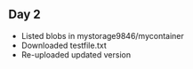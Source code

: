 ## Day 2
- Listed blobs in mystorage9846/mycontainer
- Downloaded testfile.txt
- Re-uploaded updated version
